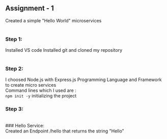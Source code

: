 ## Assignment - 1 </br>
Created a simple "Hello World" microservices </br>
</br>
### Step 1: </br>
Installed VS code
Installed git and cloned my repository</br>
</br>
### Step 2: </br>
I choosed Node.js with Express.js Programming Language and Framework to create micro services </br>
Command lines which I used are : </br>
`npm init -y` initializing the project
</br>
### Step 3: </br>
</br>
### Hello Service: </br>
Created an Endpoint /hello that returns the string "Hello" </br>

